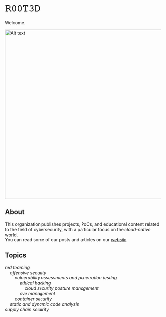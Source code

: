 # 𝚁𝟶𝟶𝚃𝟹𝙳

Welcome.


<img src="https://media1.giphy.com/media/v1.Y2lkPTc5MGI3NjExNzZzaWNxMndqdmNvaXFlNDQ5ZXlqZjUxMWwyaWhwcDJia2ltamdiZyZlcD12MV9pbnRlcm5hbF9naWZfYnlfaWQmY3Q9Zw/3oKIPlCroSFHV8uoko/giphy.gif" alt="Alt text" width="550" height="550">  

<br>  

## About
This organization publishes projects, PoCs, and educational content related to the field of cybersecurity, with a particular focus on the *cloud-native* world.  
You can read some of our posts and articles on our [*website*](https://rootedsec.io).  


## Topics

*red teaming*  
&nbsp;&nbsp;&nbsp;&nbsp;*offensive security*  
&nbsp;&nbsp;&nbsp;&nbsp;&nbsp;&nbsp;&nbsp;&nbsp;*vulnerability assessments and penetration testing*  
&nbsp;&nbsp;&nbsp;&nbsp;&nbsp;&nbsp;&nbsp;&nbsp;&nbsp;&nbsp;&nbsp;&nbsp;*ethical hacking*  
&nbsp;&nbsp;&nbsp;&nbsp;&nbsp;&nbsp;&nbsp;&nbsp;&nbsp;&nbsp;&nbsp;&nbsp;&nbsp;&nbsp;&nbsp;&nbsp;*cloud security posture management*  
&nbsp;&nbsp;&nbsp;&nbsp;&nbsp;&nbsp;&nbsp;&nbsp;&nbsp;&nbsp;&nbsp;&nbsp;*cve management*   
&nbsp;&nbsp;&nbsp;&nbsp;&nbsp;&nbsp;&nbsp;&nbsp;*container security*  
&nbsp;&nbsp;&nbsp;&nbsp;*static and dynamic code analysis*  
*supply chain security*


